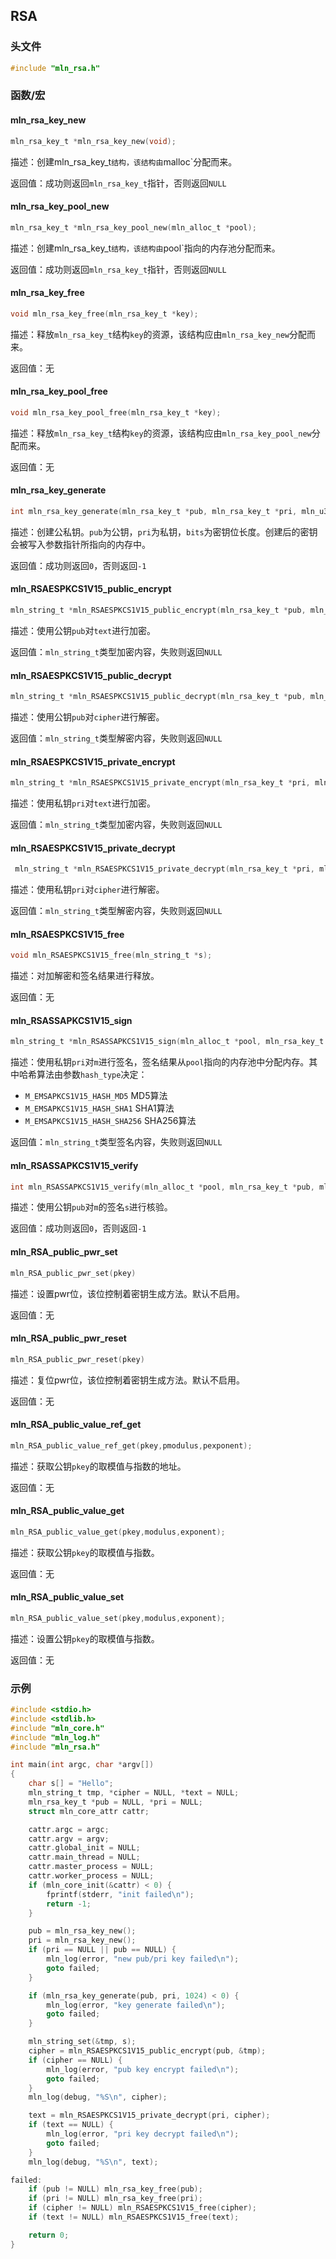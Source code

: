 ## RSA



### 头文件

```c
#include "mln_rsa.h"
```



### 函数/宏



#### mln_rsa_key_new

```c
mln_rsa_key_t *mln_rsa_key_new(void);
```

描述：创建mln_rsa_key_t`结构，该结构由`malloc`分配而来。

返回值：成功则返回`mln_rsa_key_t`指针，否则返回`NULL`



#### mln_rsa_key_pool_new

```c
mln_rsa_key_t *mln_rsa_key_pool_new(mln_alloc_t *pool);
```

描述：创建mln_rsa_key_t`结构，该结构由`pool`指向的内存池分配而来。

返回值：成功则返回`mln_rsa_key_t`指针，否则返回`NULL`



#### mln_rsa_key_free

```c
void mln_rsa_key_free(mln_rsa_key_t *key);
```

描述：释放`mln_rsa_key_t`结构`key`的资源，该结构应由`mln_rsa_key_new`分配而来。

返回值：无



#### mln_rsa_key_pool_free

```c
void mln_rsa_key_pool_free(mln_rsa_key_t *key);
```

描述：释放`mln_rsa_key_t`结构`key`的资源，该结构应由`mln_rsa_key_pool_new`分配而来。

返回值：无



#### mln_rsa_key_generate

```c
int mln_rsa_key_generate(mln_rsa_key_t *pub, mln_rsa_key_t *pri, mln_u32_t bits);
```

描述：创建公私钥。`pub`为公钥，`pri`为私钥，`bits`为密钥位长度。创建后的密钥会被写入参数指针所指向的内存中。

返回值：成功则返回`0`，否则返回`-1`



#### mln_RSAESPKCS1V15_public_encrypt

```c
mln_string_t *mln_RSAESPKCS1V15_public_encrypt(mln_rsa_key_t *pub, mln_string_t *text);
```

描述：使用公钥`pub`对`text`进行加密。

返回值：`mln_string_t`类型加密内容，失败则返回`NULL`



#### mln_RSAESPKCS1V15_public_decrypt

```c
mln_string_t *mln_RSAESPKCS1V15_public_decrypt(mln_rsa_key_t *pub, mln_string_t *cipher);
```

描述：使用公钥`pub`对`cipher`进行解密。

返回值：`mln_string_t`类型解密内容，失败则返回`NULL`



#### mln_RSAESPKCS1V15_private_encrypt

```c
mln_string_t *mln_RSAESPKCS1V15_private_encrypt(mln_rsa_key_t *pri, mln_string_t *text);
```

描述：使用私钥`pri`对`text`进行加密。

返回值：`mln_string_t`类型加密内容，失败则返回`NULL`



#### mln_RSAESPKCS1V15_private_decrypt

```c
 mln_string_t *mln_RSAESPKCS1V15_private_decrypt(mln_rsa_key_t *pri, mln_string_t *cipher);
```

描述：使用私钥`pri`对`cipher`进行解密。

返回值：`mln_string_t`类型解密内容，失败则返回`NULL`



#### mln_RSAESPKCS1V15_free

```c
void mln_RSAESPKCS1V15_free(mln_string_t *s);
```

描述：对加解密和签名结果进行释放。

返回值：无



#### mln_RSASSAPKCS1V15_sign

```c
mln_string_t *mln_RSASSAPKCS1V15_sign(mln_alloc_t *pool, mln_rsa_key_t *pri, mln_string_t *m, mln_u32_t hash_type);
```

描述：使用私钥`pri`对`m`进行签名，签名结果从`pool`指向的内存池中分配内存。其中哈希算法由参数`hash_type`决定：

- `M_EMSAPKCS1V15_HASH_MD5` MD5算法
- `M_EMSAPKCS1V15_HASH_SHA1` SHA1算法
- `M_EMSAPKCS1V15_HASH_SHA256` SHA256算法

返回值：`mln_string_t`类型签名内容，失败则返回`NULL`



#### mln_RSASSAPKCS1V15_verify

```c
int mln_RSASSAPKCS1V15_verify(mln_alloc_t *pool, mln_rsa_key_t *pub, mln_string_t *m, mln_string_t *s);
```

描述：使用公钥`pub`对`m`的签名`s`进行核验。

返回值：成功则返回`0`，否则返回`-1`



#### mln_RSA_public_pwr_set

```c
mln_RSA_public_pwr_set(pkey)
```

描述：设置pwr位，该位控制着密钥生成方法。默认不启用。

返回值：无



#### mln_RSA_public_pwr_reset

```c
mln_RSA_public_pwr_reset(pkey)
```

描述：复位pwr位，该位控制着密钥生成方法。默认不启用。

返回值：无



#### mln_RSA_public_value_ref_get

```c
mln_RSA_public_value_ref_get(pkey,pmodulus,pexponent);
```

描述：获取公钥`pkey`的取模值与指数的地址。

返回值：无



#### mln_RSA_public_value_get

```c
mln_RSA_public_value_get(pkey,modulus,exponent);
```

描述：获取公钥`pkey`的取模值与指数。

返回值：无



#### mln_RSA_public_value_set

```c
mln_RSA_public_value_set(pkey,modulus,exponent);
```

描述：设置公钥`pkey`的取模值与指数。

返回值：无



### 示例

```c
#include <stdio.h>
#include <stdlib.h>
#include "mln_core.h"
#include "mln_log.h"
#include "mln_rsa.h"

int main(int argc, char *argv[])
{
    char s[] = "Hello";
    mln_string_t tmp, *cipher = NULL, *text = NULL;
    mln_rsa_key_t *pub = NULL, *pri = NULL;
    struct mln_core_attr cattr;

    cattr.argc = argc;
    cattr.argv = argv;
    cattr.global_init = NULL;
    cattr.main_thread = NULL;
    cattr.master_process = NULL;
    cattr.worker_process = NULL;
    if (mln_core_init(&cattr) < 0) {
        fprintf(stderr, "init failed\n");
        return -1;
    }

    pub = mln_rsa_key_new();
    pri = mln_rsa_key_new();
    if (pri == NULL || pub == NULL) {
        mln_log(error, "new pub/pri key failed\n");
        goto failed;
    }

    if (mln_rsa_key_generate(pub, pri, 1024) < 0) {
        mln_log(error, "key generate failed\n");
        goto failed;
    }

    mln_string_set(&tmp, s);
    cipher = mln_RSAESPKCS1V15_public_encrypt(pub, &tmp);
    if (cipher == NULL) {
        mln_log(error, "pub key encrypt failed\n");
        goto failed;
    }
    mln_log(debug, "%S\n", cipher);

    text = mln_RSAESPKCS1V15_private_decrypt(pri, cipher);
    if (text == NULL) {
        mln_log(error, "pri key decrypt failed\n");
        goto failed;
    }
    mln_log(debug, "%S\n", text);

failed:
    if (pub != NULL) mln_rsa_key_free(pub);
    if (pri != NULL) mln_rsa_key_free(pri);
    if (cipher != NULL) mln_RSAESPKCS1V15_free(cipher);
    if (text != NULL) mln_RSAESPKCS1V15_free(text);

    return 0;
}
```

